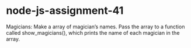 # node-js-assignment-41
Magicians: Make a array of magician’s names. Pass the array to a function called show_magicians(), which prints the name of each magician in the array.
